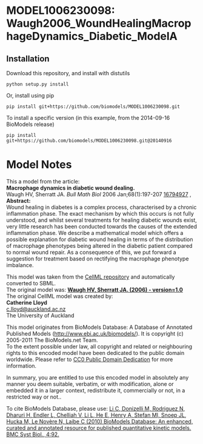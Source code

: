 # MODEL1006230098: Waugh2006_WoundHealingMacrophageDynamics_Diabetic_ModelA

## Installation

Download this repository, and install with distutils

`python setup.py install`

Or, install using pip

`pip install git+https://github.com/biomodels/MODEL1006230098.git`

To install a specific version (in this example, from the 2014-09-16 BioModels release)

`pip install git+https://github.com/biomodels/MODEL1006230098.git@20140916`


# Model Notes


This a model from the article:  
**Macrophage dynamics in diabetic wound dealing.**   
Waugh HV, Sherratt JA. _Bull Math Biol_ 2006 Jan;68(1):197-207
[16794927](http://www.ncbi.nlm.nih.gov/pubmed/16794927) ,  
**Abstract:**   
Wound healing in diabetes is a complex process, characterised by a chronic
inflammation phase. The exact mechanism by which this occurs is not fully
understood, and whilst several treatments for healing diabetic wounds exist,
very little research has been conducted towards the causes of the extended
inflammation phase. We describe a mathematical model which offers a possible
explanation for diabetic wound healing in terms of the distribution of
macrophage phenotypes being altered in the diabetic patient compared to normal
wound repair. As a consequence of this, we put forward a suggestion for
treatment based on rectifying the macrophage phenotype imbalance.

This model was taken from the [CellML
repository](http://www.cellml.org/models) and automatically converted to SBML.  
The original model was: [ **Waugh HV, Sherratt JA. (2006) - version=1.0**
](http://models.cellml.org/exposure/5f5e46fb3a5d3c2e85c81bef880f91d1)  
The original CellML model was created by:  
**Catherine Lloyd**   
c.lloyd@auckland.ac.nz  
The University of Auckland  

This model originates from BioModels Database: A Database of Annotated
Published Models (http://www.ebi.ac.uk/biomodels/). It is copyright (c)
2005-2011 The BioModels.net Team.  
To the extent possible under law, all copyright and related or neighbouring
rights to this encoded model have been dedicated to the public domain
worldwide. Please refer to [CC0 Public Domain
Dedication](http://creativecommons.org/publicdomain/zero/1.0/) for more
information.

In summary, you are entitled to use this encoded model in absolutely any
manner you deem suitable, verbatim, or with modification, alone or embedded it
in a larger context, redistribute it, commercially or not, in a restricted way
or not..  
  
To cite BioModels Database, please use: [Li C, Donizelli M, Rodriguez N,
Dharuri H, Endler L, Chelliah V, Li L, He E, Henry A, Stefan MI, Snoep JL,
Hucka M, Le Novère N, Laibe C (2010) BioModels Database: An enhanced, curated
and annotated resource for published quantitative kinetic models. BMC Syst
Biol., 4:92.](http://www.ncbi.nlm.nih.gov/pubmed/20587024)


